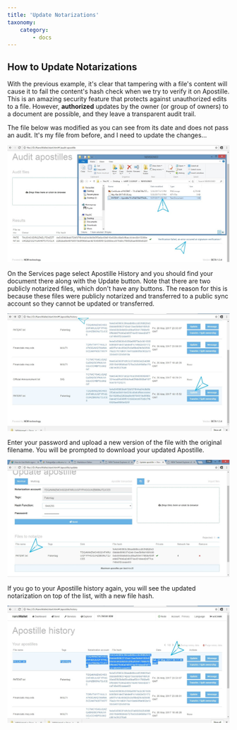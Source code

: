 ```yaml
---
title: 'Update Notarizations'
taxonomy:
    category:
        - docs
---
```


## How to Update Notarizations
With the previous example, it's clear that tampering with a file's content will cause it to fail the content's hash check when we try to verify it on Apostille. This is an amazing security feature that protects against unauthorized edits to a file. However, **authorized** updates by the owner (or group of owners) to a document are possible, and they leave a transparent audit trail.

The file below was modified as you can see from its date and does not pass an audit. 
It's my file from before, and I need to update the changes... 

![](Update%20Notarizations1.jpg)

On the Services page select Apostille History and you should find your document there along with the Update button. Note that there are two publicly notarized files, which don't have any buttons. The reason for this is because these files were publicly notarized and transferred to a public sync account so they cannot be updated or transferred.

![](Update%20Notarizations2.jpg)

Enter your password and upload a new version of the file with the original filename. You will be prompted to download your updated Apostille.

![](Update%20Notarizations3.jpg)

If you go to your Apostille history again, you will see the updated notarization on top of the list, with a new file hash.

![](Update%20Notarizations4.jpg)